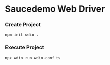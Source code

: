 # Saucedemo Web Driver

### Create Project

`npm init wdio .`

### Execute Project

`npx wdio run wdio.conf.ts`
